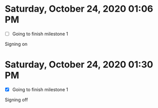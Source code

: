 # Saturday, October 24, 2020 01:06 PM

- [ ] Going to finish milestone 1

Signing on

# Saturday, October 24, 2020 01:30 PM

- [x] Going to finish milestone 1

Signing off